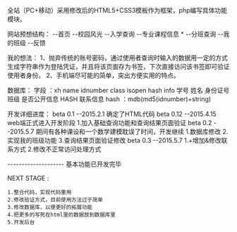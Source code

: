 全站（PC+移动）采用修改后的HTML5+CSS3模板作为框架，php编写具体功能模块。

网站预想结构：
--首页
--校园风光
--入学查询
  --专业课程信息 *
  --分班查询
  --我的班级
--反馈

我的想法：
1、抛弃传统的账号密码，通过使用者查询时输入的数据用一定的方式生成字符串作为登陆凭证，并且将该页面存为书签，下次直接访问该书签即可验证使用者身份。
2、手机端尽可能的简单，突出方便实用的特点。

数据库：
字段 ：xh     name   idnumber    class         isopen          hash       info
      学号   姓名   身份证号    班级          是否公开信息    HASH       联系信息
hash ：mdb(md5(idnumber)+string)

开发详细进度：
beta 0.1  --2015.2.1      确定了HTML代码
beta 0.12 --2015.4.15     web端正式进入开发阶段
					        1.加入基础查询功能和查询结果页面验证
beta 0.2  --2015.5.7      期间有各种课设和一个数学建模耽误了时间，开发继续
					        1.数据库修改
					        2.实现我的班级功能
					        3.查询结果页面验证修改
beta 0.3  --2015.5.7 		1.+增加&修改联系方式
							2.修改不正常访问处理方式

--------------------	  基本功能已开发完毕

NEXT STAGE :

	1.整合代码，实现代码重用
	2.修改验证方式，目前使用方法过于简单
	3.修改数据库，以便更好的拓展功能
	4.把更多的写死在html里的数据放到数据库里
	5.开发后台
